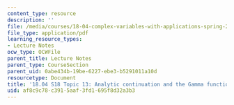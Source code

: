 ```yaml
---
content_type: resource
description: ''
file: /media/courses/18-04-complex-variables-with-applications-spring-2018/af8c9c78c3915aaf3fd1695f8d32a3b3_MIT18_04S18_topic13.pdf
file_type: application/pdf
learning_resource_types:
- Lecture Notes
ocw_type: OCWFile
parent_title: Lecture Notes
parent_type: CourseSection
parent_uid: 0abe434b-19be-6227-ebe3-b5291011a10d
resourcetype: Document
title: '18.04 S18 Topic 13: Analytic continuation and the Gamma function'
uid: af8c9c78-c391-5aaf-3fd1-695f8d32a3b3
---
```

